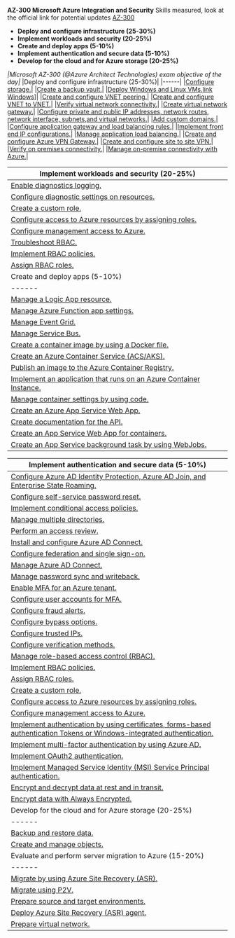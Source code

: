 **AZ-300 Microsoft Azure Integration and Security** Skills measured, look at the official link for potential updates [AZ-300](https://www.microsoft.com/en-us/learning/exam-az-300.aspx)

- **Deploy and configure infrastructure (25-30%)**
- **Implement workloads and security (20-25%)**
- **Create and deploy apps (5-10%)**
- **Implement authentication and secure data (5-10%)**
- **Develop for the cloud and for Azure storage (20-25%)**


*|Microsoft AZ-300 (@Azure Architect Technologies) exam objective of the day|*
|Deploy and configure infrastructure (25-30%)|
|------|
|[Configure storage.](https://docs.microsoft.com/en-us/azure/storage/common/storage-introduction)|
|[Create a backup vault.](https://docs.microsoft.com/en-us/azure/backup/backup-azure-recovery-services-vault-overview#comparing-recovery-services-vaults-and-backup-vaults)|
|[Deploy Windows and Linux VMs.](https://docs.microsoft.com/en-us/azure/virtual-machines/linux/quick-create-portal)[link Windows](https://docs.microsoft.com/en-us/azure/virtual-machines/windows/quick-create-portal)]|
|[Create and configure VNET peering.](https://docs.microsoft.com/en-us/azure/virtual-network/virtual-network-manage-peering)|
|[Create and configure VNET to VNET.](https://docs.microsoft.com/en-us/azure/vpn-gateway/vpn-gateway-howto-vnet-vnet-resource-manager-portal)|
|[Verify virtual network connectivity.](https://support.microsoft.com/en-us/help/4032151/configuring-and-validating-vnet-or-vpn-connections)|
|[Create virtual network gateway.](https://docs.microsoft.com/en-us/azure/vpn-gateway/create-routebased-vpn-gateway-portal)|
|[Configure private and public IP addresses, network routes, network interface, subnets,and virtual networks.](https://docs.microsoft.com/en-us/azure/virtual-network/)|
|[Add custom domains.](https://docs.microsoft.com/en-us/azure/dns/dns-custom-domain)|
|[Configure application gateway and load balancing rules.]()|
|[Implement front end IP configurations.]()|
|[Manage application load balancing.]()|
|[Create and configure Azure VPN Gateway.]()|
|[Create and configure site to site VPN.]()|
|[Verify on premises connectivity.]()|
|[Manage on-premise connectivity with Azure.]()|

|Implement workloads and security (20-25%)|
|------|
|[Enable diagnostics logging.]()|
|[Configure diagnostic settings on resources.]()|
|[Create a custom role.]()|
|[Configure access to Azure resources by assigning roles.]()|
|[Configure management access to Azure.]()|
|[Troubleshoot RBAC.]()|
|[Implement RBAC policies.]()|
|[Assign RBAC roles.]()|
|Create and deploy apps (5-10%)|
|------|
|[Manage a Logic App resource.]()|
|[Manage Azure Function app settings.]()|
|[Manage Event Grid.]()|
|[Manage Service Bus.]()|
|[Create a container image by using a Docker file.]()|
|[Create an Azure Container Service (ACS/AKS).]()|
|[Publish an image to the Azure Container Registry.]()|
|[Implement an application that runs on an Azure Container Instance.]()|
|[Manage container settings by using code.]()|
|[Create an Azure App Service Web App.]()|
|[Create documentation for the API.]()|
|[Create an App Service Web App for containers.]()|
|[Create an App Service background task by using WebJobs.]()|

|Implement authentication and secure data (5-10%)|
|------|
|[Configure Azure AD Identity Protection, Azure AD Join, and Enterprise State Roaming.]()|
|[Configure self-service password reset.]()|
|[Implement conditional access policies.]()|
|[Manage multiple directories.]()|
|[Perform an access review.]()|
|[Install and configure Azure AD Connect.]()|
|[Configure federation and single sign-on.]()|
|[Manage Azure AD Connect.]()|
|[Manage password sync and writeback.]()|
|[Enable MFA for an Azure tenant.]()|
|[Configure user accounts for MFA.]()|
|[Configure fraud alerts.]()|
|[Configure bypass options.]()|
|[Configure trusted IPs.]()|
|[Configure verification methods.]()|
|[Manage role-based access control (RBAC).]()|
|[Implement RBAC policies.]()|
|[Assign RBAC roles.]()|
|[Create a custom role.]()|
|[Configure access to Azure resources by assigning roles.]()|
|[Configure management access to Azure.]()|
|[Implement authentication by using certificates, forms-based authentication Tokens or Windows-integrated authentication.]()|
|[Implement multi-factor authentication by using Azure AD.]()|
|[Implement OAuth2 authentication.]()|
|[Implement Managed Service Identity (MSI) Service Principal authentication.]()|
|[Encrypt and decrypt data at rest and in transit.]()|
|[Encrypt data with Always Encrypted.]()|
|Develop for the cloud and for Azure storage (20-25%)|
|------|
|[Backup and restore data.]()|
|[Create and manage objects.]()|
|Evaluate and perform server migration to Azure (15-20%)|
|------|
|[Migrate by using Azure Site Recovery (ASR).]()|
|[Migrate using P2V.]()|
|[Prepare source and target environments.]()|
|[Deploy Azure Site Recovery (ASR) agent.]()|
|[Prepare virtual network.]()|





